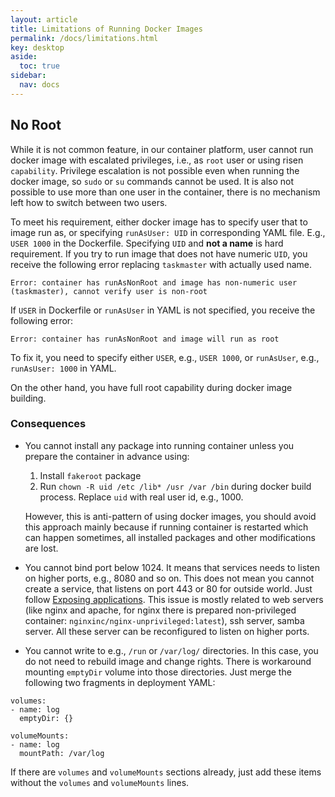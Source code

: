 ```yaml
---
layout: article
title: Limitations of Running Docker Images 
permalink: /docs/limitations.html
key: desktop
aside:
  toc: true
sidebar:
  nav: docs
---
```

## No Root

While it is not common feature, in our container platform, user cannot run docker image with escalated privileges, i.e., as `root` user or using risen `capability`. Privilege escalation is not possible even when running the docker image, so `sudo` or `su` commands cannot be used. It is also not possible to use more than one user in the container, there is no mechanism left how to switch between two users. 

To meet his requirement, either docker image has to specify user that to image run as, or specifying `runAsUser: UID` in corresponding YAML file. E.g., `USER 1000` in the Dockerfile. Specifying `UID` and **not a name** is hard requirement. If you try to run image that does not have numeric `UID`, you receive the following error replacing `taskmaster` with actually used name.
```
Error: container has runAsNonRoot and image has non-numeric user (taskmaster), cannot verify user is non-root 
```

If `USER` in Dockerfile or `runAsUser` in YAML is not specified, you receive the following error:
```
Error: container has runAsNonRoot and image will run as root 
```
To fix it, you need to specify either `USER`, e.g., `USER 1000`, or `runAsUser`, e.g., `runAsUser: 1000` in YAML.

On the other hand, you have full root capability during docker image building.

### Consequences

* You cannot install any package into running container unless you prepare the container in advance using:

  1. Install `fakeroot` package
  2. Run `chown -R uid /etc /lib* /usr /var /bin` during docker build process. Replace `uid` with real user id, e.g., 1000.
 
  However, this is anti-pattern of using docker images, you should avoid this approach mainly because if running container is restarted which can happen sometimes, all installed packages and other modifications are lost.

* You cannot bind port below 1024. It means that services needs to listen on higher ports, e.g., 8080 and so on. This does not mean you cannot create a service, that listens on port 443 or 80 for outside world. Just follow [Exposing applications](/docs/kubectl-expose.html). This issue is mostly related to web servers (like nginx and apache, for nginx there is prepared non-privileged container: `nginxinc/nginx-unprivileged:latest`), ssh server, samba server. All these server can be reconfigured to listen on higher ports.

* You cannot write to e.g., `/run` or `/var/log/` directories. In this case, you do not need to rebuild image and change rights. There is workaround mounting `emptyDir` volume into those directories. Just merge the following two fragments in deployment YAML:

```
volumes:
- name: log
  emptyDir: {}

volumeMounts:
- name: log
  mountPath: /var/log
```
If there are `volumes` and `volumeMounts` sections already, just add these items without the `volumes` and `volumeMounts` lines.
